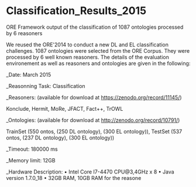 # Classification_Results_2015
ORE Framework output of the classification of 1087 ontologies processed by 6 reasoners

We reused the ORE'2014 to conduct a new DL and EL classification challenges. 1087 ontologies were selected from the ORE Corpus.  They were processed by 6 well known reasoners. The details of the evaluation environement as well as reasoners and ontologies are given in the following:

_Date: March 2015

_Reasonning Task: Classification

_Reasoners: (available for download at https://zenodo.org/record/11145/)

Konclude, Hermit, MoRe, JFACT, Fact++, TrOWL 

_Ontologies: (available for download at http://zenodo.org/record/10791/)

TrainSet (550 ontos, (250 DL ontology), (300 EL ontology)), TestSet (537 ontos, (237 DL ontology), (300 EL ontology))

_Timeout: 180000 ms 

_Memory limit: 12GB 

_Hardware Description: 
• Intel Core I7-4470 CPU@3,4GHz x 8
• Java version 1.7.0_18
• 32GB RAM, 10GB RAM for the reasone
